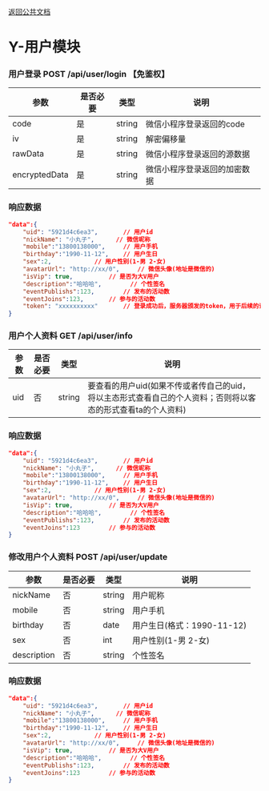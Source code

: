[返回公共文档](/接口文档/1-公共文档.MD)

# Y-用户模块


### 用户登录  POST   /api/user/login 【免鉴权】

参数			|是否必要		|类型			|说明
--				|--				|--				|--
code			|是				|string			|微信小程序登录返回的code
iv 				|是				|string			|解密偏移量
rawData			|是				|string			|微信小程序登录返回的源数据
encryptedData	|是				|string			|微信小程序登录返回的加密数据

### 响应数据
```json
"data":{
	"uid": "5921d4c6ea3",		// 用户id
	"nickName": "小丸子",		// 微信昵称
	"mobile":"13800138000",		// 用户手机
	"birthday":"1990-11-12",	// 用户生日
	"sex":2,			// 用户性别(1-男 2-女)
	"avatarUrl": "http://xx/0",		// 微信头像(地址是微信的)
	"isVip": true,			// 是否为大V用户
	"description":"哈哈哈",		// 个性签名
	"eventPublishs":123,		// 发布的活动数
	"eventJoins":123,		// 参与的活动数
	"token": "xxxxxxxxxx"		// 登录成功后，服务器颁发的token，用于后续的请求
}
```

### 用户个人资料  GET   /api/user/info

参数			|是否必要		|类型			|说明
--				|--				|--				|--
uid		 		|否				|string			|要查看的用户uid(如果不传或者传自己的uid，将以主态形式查看自己的个人资料；否则将以客态的形式查看ta的个人资料)

### 响应数据
```json
"data":{
	"uid": "5921d4c6ea3",		// 用户id
	"nickName": "小丸子",		// 微信昵称
	"mobile":"13800138000",		// 用户手机
	"birthday":"1990-11-12",	// 用户生日
	"sex":2,			// 用户性别(1-男 2-女)
	"avatarUrl": "http://xx/0",		// 微信头像(地址是微信的)
	"isVip": true,			// 是否为大V用户
	"description":"哈哈哈",		// 个性签名
	"eventPublishs":123,		// 发布的活动数
	"eventJoins":123		// 参与的活动数
}
```

### 修改用户个人资料  POST   /api/user/update

参数			|是否必要		|类型			|说明
--				|--				|--				|--
nickName 		|否				|string			|用户昵称
mobile 			|否				|string			|用户手机
birthday 		|否				|date			|用户生日(格式：1990-11-12)
sex		 		|否				|int			|用户性别(1-男 2-女)
description		|否				|string			|个性签名


### 响应数据
```json
"data":{
	"uid": "5921d4c6ea3",		// 用户id
	"nickName": "小丸子",		// 微信昵称
	"mobile":"13800138000",		// 用户手机
	"birthday":"1990-11-12",	// 用户生日
	"sex":2,			// 用户性别(1-男 2-女)
	"avatarUrl": "http://xx/0",		// 微信头像(地址是微信的)
	"isVip": true,			// 是否为大V用户
	"description":"哈哈哈",		// 个性签名
	"eventPublishs":123,		// 发布的活动数
	"eventJoins":123		// 参与的活动数
}
```